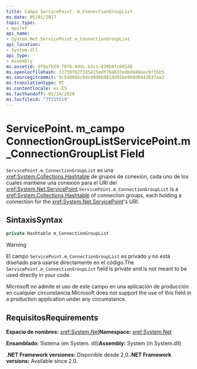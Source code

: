```yaml
---
title: Campo ServicePoint. m_ConnectionGroupList
ms.date: 05/01/2017
topic_type:
- apiref
api_name:
- System.Net.ServicePoint.m_ConnectionGroupList
api_location:
- System.dll
api_type:
- Assembly
ms.assetid: df8afb59-f0f6-4ddc-b3c1-839b9fc601d8
ms.openlocfilehash: f2759f82f335415edf7bab33edbd446eec6ffbb5
ms.sourcegitcommit: 9c54866bcbdc49dbb981dd55be9bbd0443837aa2
ms.translationtype: MT
ms.contentlocale: es-ES
ms.lasthandoff: 02/14/2020
ms.locfileid: "77215519"
---
```

# <a name="servicepointm_connectiongrouplist-field"></a><span data-ttu-id="93eef-102">ServicePoint. m\_campo ConnectionGroupList</span><span class="sxs-lookup"><span data-stu-id="93eef-102">ServicePoint.m\_ConnectionGroupList Field</span></span>

<span data-ttu-id="93eef-103">`ServicePoint.m_ConnectionGroupList` es una <xref:System.Collections.Hashtable> de grupos de conexión, cada uno de los cuales mantiene una conexión para el URI del <xref:System.Net.ServicePoint>.</span><span class="sxs-lookup"><span data-stu-id="93eef-103">`ServicePoint.m_ConnectionGroupList` is a <xref:System.Collections.Hashtable> of connection groups, each holding a connection for the <xref:System.Net.ServicePoint>'s URI.</span></span>

## <a name="syntax"></a><span data-ttu-id="93eef-104">Sintaxis</span><span class="sxs-lookup"><span data-stu-id="93eef-104">Syntax</span></span>
  
```csharp  
private Hashtable m_ConnectionGroupList
```

> [!WARNING]
> <span data-ttu-id="93eef-105">El campo `ServicePoint.m_ConnectionGroupList` es privado y no está diseñado para usarse directamente en el código.</span><span class="sxs-lookup"><span data-stu-id="93eef-105">The `ServicePoint.m_ConnectionGroupList` field is private and is not meant to be used directly in your code.</span></span>
> 
> <span data-ttu-id="93eef-106">Microsoft no admite el uso de este campo en una aplicación de producción en cualquier circunstancia.</span><span class="sxs-lookup"><span data-stu-id="93eef-106">Microsoft does not support the use of this field in a production application under any circumstance.</span></span>

## <a name="requirements"></a><span data-ttu-id="93eef-107">Requisitos</span><span class="sxs-lookup"><span data-stu-id="93eef-107">Requirements</span></span>

<span data-ttu-id="93eef-108">**Espacio de nombres:** <xref:System.Net></span><span class="sxs-lookup"><span data-stu-id="93eef-108">**Namespace:** <xref:System.Net></span></span>

<span data-ttu-id="93eef-109">**Ensamblado:** Sistema (en System. dll)</span><span class="sxs-lookup"><span data-stu-id="93eef-109">**Assembly:** System (in System.dll)</span></span>

<span data-ttu-id="93eef-110">**.NET Framework versiones:** Disponible desde 2,0.</span><span class="sxs-lookup"><span data-stu-id="93eef-110">**.NET Framework versions:** Available since 2.0.</span></span>
